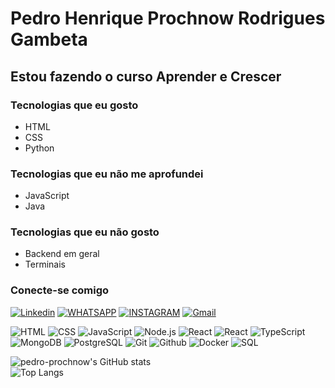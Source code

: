 # Pedro Henrique Prochnow Rodrigues Gambeta

## Estou fazendo o curso Aprender e Crescer

### Tecnologias que eu gosto

- HTML
- CSS
- Python

### Tecnologias que eu não me aprofundei

- JavaScript
- Java
 
 ### Tecnologias que eu não gosto

  - Backend em geral
  - Terminais


### Conecte-se comigo

[![Linkedin](https://img.shields.io/badge/LinkedIn-0077B5?style=for-the-badge&logo=linkedin&logoColor=white)](https://www.linkedin.com/in/pedro-henrique-prochnow)
[![WHATSAPP](https://img.shields.io/badge/WhatsApp-25D366?style=for-the-badge&logo=whatsapp&logoColor=white)](https://web.whatsapp.com/+554699223623)
[![INSTAGRAM](https://img.shields.io/badge/Instagram-E4405F?style=for-the-badge&logo=instagram&logoColor=white)](https://www.instagram.com/pedro_prochnow/)
[![Gmail](https://img.shields.io/badge/Gmail-fff?style=for-the-badge&logo=Gmail&logoColor=e71c18)](mailto:pedrohenriqueprochnow@gmail.com)


![HTML](https://img.shields.io/badge/-HTML-333333?style=flat&logo=HTML5)
![CSS](https://img.shields.io/badge/-CSS-333333?style=flat&logo=CSS3&logoColor=1572B6)
![JavaScript](https://img.shields.io/badge/-JavaScript-333333?style=flat&logo=javascript)
![Node.js](https://img.shields.io/badge/-Node.js-333333?style=flat&logo=node.js)
![React](https://img.shields.io/badge/-React-333333?style=flat&logo=react)
![React](https://img.shields.io/badge/-React%20Native-333333?style=flat&logo=react)
![TypeScript](https://img.shields.io/badge/-TypeScript-333333?style=flat&logo=typescript&logoColor=2D79C7)
![MongoDB](https://img.shields.io/badge/-MongoDB-333333?style=flat&logo=mongodb)
![PostgreSQL](https://img.shields.io/badge/-PostgreSQL-333333?style=flat&logo=postgresql)
![Git](https://img.shields.io/badge/-Git-333333?style=flat&logo=Git&logoColor=f05033)
![Github](https://img.shields.io/badge/-Github-333333?style=flat&logo=Github&logoColor=000000)
![Docker](https://img.shields.io/badge/-Docker-333333?style=flat&logo=Docker&logoColor=2496ed)
![SQL](https://img.shields.io/badge/-SQL-333333?style=flat&logo=SQl&logoColor=2496ed)

![pedro-prochnow's GitHub stats](https://github-readme-stats.vercel.app/api?username=Pedro-Prochnow&show_icons=true&theme=github_dark_dimmed)  
![Top Langs](https://github-readme-stats.vercel.app/api/top-langs/?username=Pedro-Prochnow&layout=compact&theme=github_dark_dimmed)
